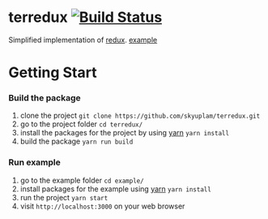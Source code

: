 # terredux [![Build Status](https://travis-ci.org/skyuplam/terredux.svg?branch=master)](https://travis-ci.org/skyuplam/terredux)
Simplified implementation of [redux](https://github.com/reactjs/redux).
[example](https://skyuplam.github.io/terredux)

# Getting Start

### Build the package

1. clone the project `git clone https://github.com/skyuplam/terredux.git`
2. go to the project folder `cd terredux/`
3. install the packages for the project by using [yarn](https://yarnpkg.com) `yarn install`
4. build the package `yarn run build`

### Run example

1. go to the example folder `cd example/`
2. install packages for the example using [yarn](https://yarnpkg.com) `yarn install`
3. run the project `yarn start`
4. visit `http://localhost:3000` on your web browser

